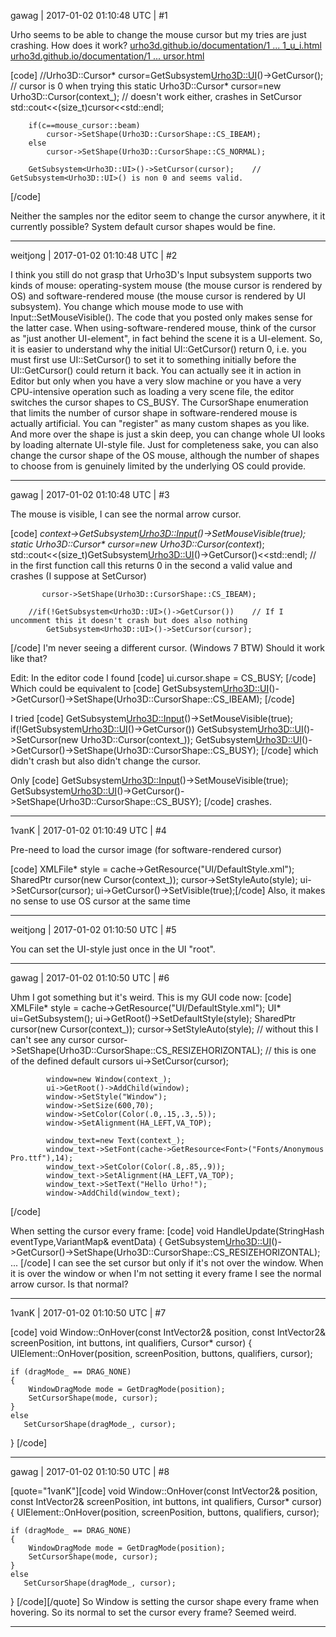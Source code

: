 gawag | 2017-01-02 01:10:48 UTC | #1

Urho seems to be able to change the mouse cursor but my tries are just crashing. How does it work?
[urho3d.github.io/documentation/1 ... 1_u_i.html](http://urho3d.github.io/documentation/1.5/class_urho3_d_1_1_u_i.html)
[urho3d.github.io/documentation/1 ... ursor.html](http://urho3d.github.io/documentation/1.5/class_urho3_d_1_1_cursor.html)

[code]
        //Urho3D::Cursor* cursor=GetSubsystem<Urho3D::UI>()->GetCursor();   // cursor is 0 when trying this
        static Urho3D::Cursor* cursor=new Urho3D::Cursor(context_);         // doesn't work either, crashes in SetCursor
std::cout<<(size_t)cursor<<std::endl;

        if(c==mouse_cursor::beam)
            cursor->SetShape(Urho3D::CursorShape::CS_IBEAM);
        else
            cursor->SetShape(Urho3D::CursorShape::CS_NORMAL);

        GetSubsystem<Urho3D::UI>()->SetCursor(cursor);    // GetSubsystem<Urho3D::UI>() is non 0 and seems valid.
[/code]

Neither the samples nor the editor seem to change the cursor anywhere, it it currently possible? System default cursor shapes would be fine.

-------------------------

weitjong | 2017-01-02 01:10:48 UTC | #2

I think you still do not grasp that Urho3D's Input subsystem supports two kinds of mouse: operating-system mouse (the mouse cursor is rendered by OS) and software-rendered mouse (the mouse cursor is rendered by UI subsystem). You change which mouse mode to use with Input::SetMouseVisible(). The code that you posted only makes sense for the latter case. When using-software-rendered mouse, think of the cursor as "just another UI-element", in fact behind the scene it is a UI-element. So, it is easier to understand why the initial UI::GetCursor() return 0, i.e. you must first use UI::SetCursor() to set it to something initially before the UI::GetCursor() could return it back. You can actually see it in action in Editor but only when you have a very slow machine or you have a very CPU-intensive operation such as loading a very scene file, the editor switches the cursor shapes to CS_BUSY. The CursorShape enumeration that limits the number of cursor shape in software-rendered mouse is actually artificial. You can "register" as many custom shapes as you like. And more over the shape is just a skin deep, you can change whole UI looks by loading alternate UI-style file. Just for completeness sake, you can also change the cursor shape of the OS mouse, although the number of shapes to choose from is genuinely limited by the underlying OS could provide.

-------------------------

gawag | 2017-01-02 01:10:48 UTC | #3

The mouse is visible, I can see the normal arrow cursor.

[code]
        _context->GetSubsystem<Urho3D::Input>()->SetMouseVisible(true);
        static Urho3D::Cursor* cursor=new Urho3D::Cursor(context_);
std::cout<<(size_t)GetSubsystem<Urho3D::UI>()->GetCursor()<<std::endl;  // in the first function call this returns 0 in the second a valid value and crashes (I suppose at SetCursor)

           cursor->SetShape(Urho3D::CursorShape::CS_IBEAM);

        //if(!GetSubsystem<Urho3D::UI>()->GetCursor())    // If I uncomment this it doesn't crash but does also nothing
            GetSubsystem<Urho3D::UI>()->SetCursor(cursor);
[/code]
I'm never seeing a different cursor. (Windows 7 BTW)
Should it work like that?

Edit: In the editor code I found
[code]
ui.cursor.shape = CS_BUSY;
[/code]
Which could be equivalent to
[code]
GetSubsystem<Urho3D::UI>()->GetCursor()->SetShape(Urho3D::CursorShape::CS_IBEAM);
[/code]

I tried
[code]
GetSubsystem<Urho3D::Input>()->SetMouseVisible(true);
if(!GetSubsystem<Urho3D::UI>()->GetCursor())
    GetSubsystem<Urho3D::UI>()->SetCursor(new Urho3D::Cursor(context_));
GetSubsystem<Urho3D::UI>()->GetCursor()->SetShape(Urho3D::CursorShape::CS_BUSY);
[/code]
which didn't crash but also didn't change the cursor.

Only
[code]
GetSubsystem<Urho3D::Input>()->SetMouseVisible(true);
GetSubsystem<Urho3D::UI>()->GetCursor()->SetShape(Urho3D::CursorShape::CS_BUSY);
[/code]
crashes.

-------------------------

1vanK | 2017-01-02 01:10:49 UTC | #4

Pre-need to load the cursor image (for software-rendered cursor)

[code]    XMLFile* style = cache->GetResource<XMLFile>("UI/DefaultStyle.xml");
    SharedPtr<Cursor> cursor(new Cursor(context_));
    cursor->SetStyleAuto(style);
    ui->SetCursor(cursor);
    ui->GetCursor()->SetVisible(true);[/code]
Also, it makes no sense to use OS cursor at the same time

-------------------------

weitjong | 2017-01-02 01:10:50 UTC | #5

You can set the UI-style just once in the UI "root".

-------------------------

gawag | 2017-01-02 01:10:50 UTC | #6

Uhm I got something but it's weird. This is my GUI code now:
[code]
            XMLFile* style = cache->GetResource<XMLFile>("UI/DefaultStyle.xml");
            UI* ui=GetSubsystem<UI>();
            ui->GetRoot()->SetDefaultStyle(style);
            SharedPtr<Cursor> cursor(new Cursor(context_));
            cursor->SetStyleAuto(style);   // without this I can't see any cursor
            cursor->SetShape(Urho3D::CursorShape::CS_RESIZEHORIZONTAL);  // this is one of the defined default cursors
            ui->SetCursor(cursor);
            
            window=new Window(context_);
            ui->GetRoot()->AddChild(window);
            window->SetStyle("Window");
            window->SetSize(600,70);
            window->SetColor(Color(.0,.15,.3,.5));
            window->SetAlignment(HA_LEFT,VA_TOP);

            window_text=new Text(context_);
            window_text->SetFont(cache->GetResource<Font>("Fonts/Anonymous Pro.ttf"),14);
            window_text->SetColor(Color(.8,.85,.9));
            window_text->SetAlignment(HA_LEFT,VA_TOP);
            window_text->SetText("Hello Urho!");
            window->AddChild(window_text);
[/code]

When setting the cursor every frame:
[code]
    void HandleUpdate(StringHash eventType,VariantMap& eventData)
    {
        GetSubsystem<Urho3D::UI>()->GetCursor()->SetShape(Urho3D::CursorShape::CS_RESIZEHORIZONTAL);
...
[/code]
I can see the set cursor but only if it's not over the window. When it is over the window or when I'm not setting it every frame I see the normal arrow cursor.
Is that normal?

-------------------------

1vanK | 2017-01-02 01:10:50 UTC | #7

[code]
void Window::OnHover(const IntVector2& position, const IntVector2& screenPosition, int buttons, int qualifiers, Cursor* cursor)
{
    UIElement::OnHover(position, screenPosition, buttons, qualifiers, cursor);

    if (dragMode_ == DRAG_NONE)
    {
        WindowDragMode mode = GetDragMode(position);
        SetCursorShape(mode, cursor);
    }
    else
       SetCursorShape(dragMode_, cursor);
}
[/code]

-------------------------

gawag | 2017-01-02 01:10:50 UTC | #8

[quote="1vanK"][code]
void Window::OnHover(const IntVector2& position, const IntVector2& screenPosition, int buttons, int qualifiers, Cursor* cursor)
{
    UIElement::OnHover(position, screenPosition, buttons, qualifiers, cursor);

    if (dragMode_ == DRAG_NONE)
    {
        WindowDragMode mode = GetDragMode(position);
        SetCursorShape(mode, cursor);
    }
    else
       SetCursorShape(dragMode_, cursor);
}
[/code][/quote]
So Window is setting the cursor shape every frame when hovering. So its normal to set the cursor every frame? Seemed weird.

-------------------------

